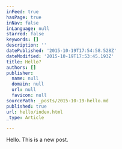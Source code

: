 ```yaml
---
inFeed: true
hasPage: true
inNav: false
inLanguage: null
starred: false
keywords: []
description: ''
datePublished: '2015-10-19T17:54:58.528Z'
dateModified: '2015-10-19T17:53:45.193Z'
title: Hello?
authors: []
publisher:
  name: null
  domain: null
  url: null
  favicon: null
sourcePath: _posts/2015-10-19-hello.md
published: true
url: hello/index.html
_type: Article

---
```

Hello.  This is a new post.